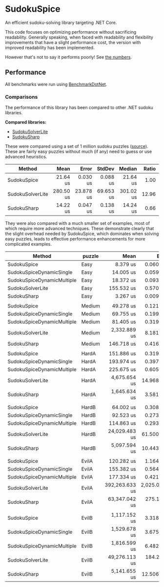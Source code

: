 # SudokuSpice

An efficient sudoku-solving library targeting .NET Core.

This code focuses on optimizing performance without sacrificing readability. Generally speaking, when faced with readability and flexibility improvements that have a slight performance cost, the version with improved readability has been implemented.

However that's not to say it performs poorly! See [the numbers](#Performance).

## Performance

All benchmarks were run using [BenchmarkDotNet](https://benchmarkdotnet.org/articles/overview.html).

### Comparisons
The performance of this library has been compared to other .NET sudoku libraries.


**Compared libraries:**

* [SudokuSolverLite](https://github.com/zhiliangxu/SudokuSolver)
* [SudokuSharp](https://github.com/BenjaminChambers/SudokuSharp)

These were compared using a set of 1 million sudoku puzzles
([source](https://www.kaggle.com/bryanpark/sudoku)). These are fairly easy
puzzles without much (if any) need to guess or use advanced heuristics.

|           Method |      Mean |     Error |    StdDev |    Median | Ratio | RatioSD |
|----------------- |----------:|----------:|----------:|----------:|------:|--------:|
|      SudokuSpice |  21.64 us |  0.030 us |  0.088 us |  21.64 us |  1.00 |    0.00 |
| SudokuSolverLite | 280.50 us | 23.878 us | 69.653 us | 301.02 us | 12.96 |    3.22 |
|      SudokuSharp |  14.22 us |  0.047 us |  0.138 us |  14.24 us |  0.66 |    0.01 |

They were also compared with a much smaller set of examples, most of which require more
advanced techniques. These demonstrate clearly that the slight overhead needed by SudokuSpice,
which dominates when solving easy puzzles, leads to effective performance enhancements for
more complicated examples.

|                     Method | puzzle |           Mean |         Error |        StdDev |    Ratio | RatioSD |
|--------------------------- |------- |---------------:|--------------:|--------------:|---------:|--------:|
|                SudokuSpice |   Easy |       8.379 us |     0.0604 us |     0.0504 us |     1.00 |    0.00 |
|   SudokuSpiceDynamicSingle |   Easy |      14.005 us |     0.0597 us |     0.0559 us |     1.67 |    0.01 |
| SudokuSpiceDynamicMultiple |   Easy |      18.372 us |     0.0930 us |     0.0870 us |     2.19 |    0.02 |
|           SudokuSolverLite |   Easy |     155.532 us |     0.5705 us |     0.5337 us |    18.56 |    0.12 |
|                SudokuSharp |   Easy |       3.267 us |     0.0093 us |     0.0083 us |     0.39 |    0.00 |
|                            |        |                |               |               |          |         |
|                SudokuSpice | Medium |      49.278 us |     0.1218 us |     0.1080 us |     1.00 |    0.00 |
|   SudokuSpiceDynamicSingle | Medium |      69.755 us |     0.1997 us |     0.1770 us |     1.42 |    0.01 |
| SudokuSpiceDynamicMultiple | Medium |      81.405 us |     0.3195 us |     0.2989 us |     1.65 |    0.01 |
|           SudokuSolverLite | Medium |   2,332.889 us |     8.1813 us |     7.6528 us |    47.35 |    0.21 |
|                SudokuSharp | Medium |     146.718 us |     0.4160 us |     0.3892 us |     2.98 |    0.01 |
|                            |        |                |               |               |          |         |
|                SudokuSpice |  HardA |     151.886 us |     0.3191 us |     0.2985 us |     1.00 |    0.00 |
|   SudokuSpiceDynamicSingle |  HardA |     193.974 us |     0.3975 us |     0.3524 us |     1.28 |    0.00 |
| SudokuSpiceDynamicMultiple |  HardA |     225.675 us |     0.6055 us |     0.5368 us |     1.49 |    0.00 |
|           SudokuSolverLite |  HardA |   4,675.654 us |    14.9685 us |    13.2692 us |    30.78 |    0.11 |
|                SudokuSharp |  HardA |   1,645.634 us |     3.5817 us |     3.3503 us |    10.83 |    0.03 |
|                            |        |                |               |               |          |         |
|                SudokuSpice |  HardB |      64.002 us |     0.3083 us |     0.2733 us |     1.00 |    0.00 |
|   SudokuSpiceDynamicSingle |  HardB |      92.523 us |     0.2734 us |     0.2557 us |     1.45 |    0.01 |
| SudokuSpiceDynamicMultiple |  HardB |     114.863 us |     0.2938 us |     0.2748 us |     1.79 |    0.01 |
|           SudokuSolverLite |  HardB |  24,029.483 us |    61.5001 us |    57.5272 us |   375.49 |    2.06 |
|                SudokuSharp |  HardB |   5,097.594 us |    10.4438 us |     9.2581 us |    79.65 |    0.41 |
|                            |        |                |               |               |          |         |
|                SudokuSpice |  EvilA |     120.282 us |     1.1640 us |     0.9088 us |     1.00 |    0.00 |
|   SudokuSpiceDynamicSingle |  EvilA |     155.382 us |     0.5641 us |     0.5001 us |     1.29 |    0.01 |
| SudokuSpiceDynamicMultiple |  EvilA |     177.334 us |     0.4215 us |     0.3737 us |     1.47 |    0.01 |
|           SudokuSolverLite |  EvilA | 392,263.633 us | 2,025.0581 us | 1,894.2406 us | 3,262.33 |   32.64 |
|                SudokuSharp |  EvilA |  63,347.042 us |   275.1784 us |   257.4020 us |   526.44 |    4.77 |
|                            |        |                |               |               |          |         |
|                SudokuSpice |  EvilB |   1,117.152 us |     3.3189 us |     3.1045 us |     1.00 |    0.00 |
|   SudokuSpiceDynamicSingle |  EvilB |   1,529.678 us |     3.6753 us |     3.2581 us |     1.37 |    0.01 |
| SudokuSpiceDynamicMultiple |  EvilB |   1,816.599 us |     6.4820 us |     5.4128 us |     1.63 |    0.01 |
|           SudokuSolverLite |  EvilB |  49,276.113 us |   184.2061 us |   172.3065 us |    44.11 |    0.22 |
|                SudokuSharp |  EvilB |   5,141.655 us |    12.5069 us |    11.6990 us |     4.60 |    0.02 |
